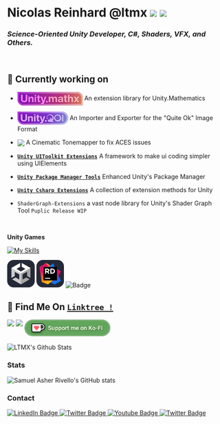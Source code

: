 # Nicolas Reinhard @ltmx ![](https://komarev.com/ghpvc/?username=LTMX&color=blueviolet) ![](https://hit.yhype.me/github/profile?user_id=47640688)
### *Science-Oriented Unity Developer, C#, Shaders, VFX, and Others.*
<!--
- 🌱 currently working on `Unity.Mathematics.Extensions` and extension library for Unity.Mathematics
- 🌱 I’m currently learning ...
- 👯 I’m looking to collaborate on ...
- 🤔 I’m looking for help with ...
- 📫 How to reach me: ...
- ⚡ Fun fact: ...
-->

<br>

## 🌱 Currently working on
- <a href="https://github.com/LTMX/Unity.mathx"><img align="center" src="https://raw.githubusercontent.com/LTMX/Unity.mathx/master/.branding/LTMX_Unity_Mathematics_Mathx_Github_Logox256.png" height="32"/><a> An extension library for Unity.Mathematics <br>

- <a href="https://github.com/LTMX/Unity.QOI"><img align="center" src="https://raw.githubusercontent.com/LTMX/Unity.QOI/main/.branding/LTMX_Unity_QOI_Github_Logox206.png" height="32"/><a> An Importer and Exporter for the "Quite Ok" Image Format <br>
- <a href ="https://github.com/ltmx/Melon-Tonemapper"><img align="center" src="https://raw.githubusercontent.com/ltmx/Melon-Tonemapper/main/.branding/LTMX%20Untiy%20Melon%20Cinematic%20Tonemapper%20Logo%400.5x.png" height="32"/></a> A Cinematic Tonemapper to fix ACES issues

- <a href ="https://github.com/ltmx/Unity.UIToolkit.Extensions">**`Unity UIToolkit Extensions`**</a> A framework to make ui coding simpler using UIElements
- <a href ="https://github.com/ltmx/Unity.PackageManagerTools">**`Unity Package Manager Tools`**</a> Enhanced Unity's Package Manager
- <a href ="https://github.com/ltmx/Unity.CSharp.Extensions">**`Unity Csharp Extensions`**</a> A collection of extension methods for Unity
- `ShaderGraph-Extensions` a vast node library for Unity's Shader Graph Tool `Puplic Release WIP`
<br>



**Unity Games**

[![My Skills](https://skillicons.dev/icons?i=unity,rider,blender,cs,gcp,azure,aws,oculus)](https://skillicons.dev)

<div id="badges">
    <img src="https://github.com/tandpfun/skill-icons/raw/main/icons/Unity-Dark.svg"  width = "64" height="64"  alt="Badge"/>
    <img src="https://github.com/tandpfun/skill-icons/raw/main/icons/Rider-Dark.svg" width = "64" height="64" alt="Badge"/>
    <img src="https://upload.wikimedia.org/wikipedia/commons/e/ed/Logo_Oculus_horizontal.svg" height="64" alt="Badge"/>
</div>

## 🔗 Find Me On [`Linktree !`](https://linktr.ee/nicolasreinhard)

<a>
  <img align="top" src="https://github-readme-stats.vercel.app/api?username=LTMX&count_private=true&show_icons=true&theme=midnight-purple&border_radius=14&hide_border=true" width="440px" />
<a/>
<a>
  <img align="top" src="https://github-readme-stats.vercel.app/api/top-langs/?username=LTMX&layout=compact&theme=midnight-purple&border_radius=14&hide_border=true" width="332px" />
<a/>

<a href="https://ko-fi.com/I2I0IMQA9">
  <img allign="top" src="https://raw.githubusercontent.com/LTMX/Banners-And-Buttons/main/Support%20Me%20Kofi%20Banner%20Shader%20Graph%20Mastery.png" width="200px"/>
<a/>

![LTMX's Github Stats](https://github-readme-stats.vercel.app/api?username=LTMX&count_private=true&show_icons=true&theme=midnight-purple&bg_color=00000000&border_radius=14&hide_border=true")

### Stats

![Samuel Asher Rivello's GitHub stats](https://github-readme-stats.vercel.app/api?username=SamuelAsherRivello&hide=issues,contribs&theme=dracula)


### Contact

<div id="badges">
  <a href="https://www.linkedin.com/in/samuelasherrivello/">
    <img src="https://img.shields.io/badge/LinkedIn-blue?style=for-the-badge&logo=linkedin&logoColor=white" alt="LinkedIn Badge"/>
  </a>
  <a href="https://SamuelAsherRivello.com">
   <img src="https://img.shields.io/badge/Portfolio-%23000000.svg?style=for-the-badge&logo=firefox&logoColor=%2302A8EF" alt="Twitter Badge"/>
  </a>
    <a href="https://www.youtube.com/@SamuelAsherRivello">
    <img src="https://img.shields.io/badge/YouTube-red?style=for-the-badge&logo=youtube&logoColor=white" alt="Youtube Badge"/>
  </a>
  <a href="https://twitter.com/srivello">
   <img src="https://img.shields.io/badge/Twitter-blue?style=for-the-badge&logo=twitter&logoColor=white" alt="Twitter Badge"/>
  </a>
</div>

<BR>





<!--
[![LTMX's wakatime stats](https://github-readme-stats.vercel.app/api/wakatime?username=LTMX)](https://github.com/anuraghazra/github-readme-stats)

<a href="https://github.com/anuraghazra/github-readme-stats">
  <img align="left" src="https://github-readme-stats.vercel.app/api/top-langs/?username=LTMX&layout=compact&theme=midnight-purple&border_radius=14&hide_border=true" width="332px" />
</a>

    <a><img alt="GitHub Sponsors" src="https://img.shields.io/github/sponsors/LTMX"></a>

    <a><img alt="YouTube Channel Subscribers" src="https://img.shields.io/youtube/channel/subscribers/UCKQp3slLtSsRCWtQz67RjYQ?style=social"></a>
    
-->



